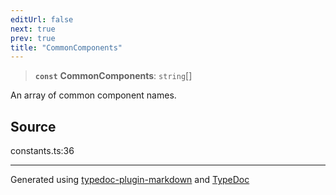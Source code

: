 ```yaml
---
editUrl: false
next: true
prev: true
title: "CommonComponents"
---
```


> **`const`** **CommonComponents**: `string`[]

An array of common component names.

## Source

constants.ts:36

***

Generated using [typedoc-plugin-markdown](https://www.npmjs.com/package/typedoc-plugin-markdown) and [TypeDoc](https://typedoc.org/)
